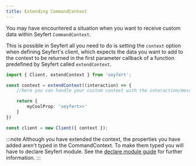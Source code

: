 ```yaml
---
title: Extending CommandContext
---
```


You may have encountered a situation when you want to receive custom data within Seyfert `CommandContext`.

This is possible in Seyfert all you need to do is setting the `context` option when defining Seyfert's client, which expects the data you want to add to the context to be returned in the first parameter callback of a function predefined by Seyfert called `extendContext`.

```ts twoslash copy wrap
import { Client, extendContext } from 'seyfert';

const context = extendContext((interaction) => {
    //here you can handle your custom context with the interaction/message of your command

    return {
        myCoolProp: 'seyfert>>'
    }
})

const client = new Client({ context });
```

:::note
Although you have extended the context, the properties you have added aren't typed in the CommandContext. To make them typed you will have to declare Seyfert module. See the [declare module guide](/getting-started/declare-module) for further information.
:::
